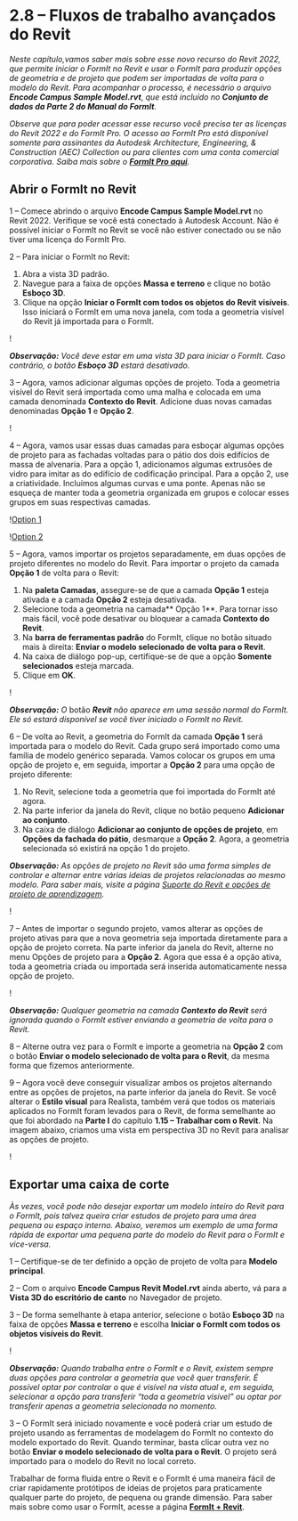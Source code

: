 # 2.8 – Fluxos de trabalho avançados do Revit

_Neste capítulo,vamos saber mais sobre esse novo recurso do Revit 2022, que permite iniciar o FormIt no Revit e usar o FormIt para produzir opções de geometria e de projeto que podem ser importadas de volta para o modelo do Revit. Para acompanhar o processo, é necessário o arquivo_ _**Encode Campus Sample Model.rvt**_, _que está incluído no_ _**Conjunto de dados da Parte 2 do Manual do FormIt**._

_Observe que para poder acessar esse recurso você precisa ter as licenças do Revit 2022 e do FormIt Pro. O acesso ao FormIt Pro está disponível somente para assinantes da Autodesk Architecture, Engineering, & Construction (AEC) Collection ou para clientes com uma conta comercial corporativa. Saiba mais sobre o_ [_**FormIt Pro aqui**_](https://formit.autodesk.com/#pro-callout)_._

## Abrir o FormIt no Revit

1 – Comece abrindo o arquivo **Encode Campus Sample Model.rvt** no Revit 2022. Verifique se você está conectado à Autodesk Account. Não é possível iniciar o FormIt no Revit se você não estiver conectado ou se não tiver uma licença do FormIt Pro.

2 – Para iniciar o FormIt no Revit:

1. Abra a vista 3D padrão.
2. Navegue para a faixa de opções **Massa e terreno** e clique no botão **Esboço 3D**.
3. Clique na opção **Iniciar o FormIt com todos os objetos do Revit visíveis**. Isso iniciará o FormIt em uma nova janela, com toda a geometria visível do Revit já importada para o FormIt.

\![](<../../.gitbook/assets/0 (22).png>)

_**Observação:**_ _Você deve estar em uma vista 3D para iniciar o FormIt. Caso contrário, o botão_ _**Esboço 3D**_ _estará desativado._

3 – Agora, vamos adicionar algumas opções de projeto. Toda a geometria visível do Revit será importada como uma malha e colocada em uma camada denominada **Contexto do Revit**. Adicione duas novas camadas denominadas **Opção 1** e **Opção 2**.

\![](<../../.gitbook/assets/1 (23) (1).png>)

4 – Agora, vamos usar essas duas camadas para esboçar algumas opções de projeto para as fachadas voltadas para o pátio dos dois edifícios de massa de alvenaria. Para a opção 1, adicionamos algumas extrusões de vidro para imitar as do edifício de codificação principal. Para a opção 2, use a criatividade. Incluímos algumas curvas e uma ponte. Apenas não se esqueça de manter toda a geometria organizada em grupos e colocar esses grupos em suas respectivas camadas.

\![Option 1](<../../.gitbook/assets/2 (23) (1).png>)

\![Option 2](<../../.gitbook/assets/3 (20) (1).png>)

5 – Agora, vamos importar os projetos separadamente, em duas opções de projeto diferentes no modelo do Revit. Para importar o projeto da camada **Opção 1** de volta para o Revit:

1. Na **paleta Camadas**, assegure-se de que a camada **Opção 1** esteja ativada e a camada **Opção 2** esteja desativada.
2. Selecione toda a geometria na camada** Opção 1**. Para tornar isso mais fácil, você pode desativar ou bloquear a camada **Contexto do Revit**.
3. Na **barra de ferramentas padrão** do FormIt, clique no botão situado mais à direita: **Enviar o modelo selecionado de volta para o Revit**.
4. Na caixa de diálogo pop-up, certifique-se de que a opção **Somente selecionados** esteja marcada.
5. Clique em **OK**.

\![](<../../.gitbook/assets/4 (19) (1).png>)

_**Observação:**_ _O_ botão _**Revit**_ _não aparece em uma sessão normal do FormIt. Ele só estará disponível se você tiver iniciado o FormIt no Revit._

6 – De volta ao Revit, a geometria do FormIt da camada **Opção 1** será importada para o modelo do Revit. Cada grupo será importado como uma família de modelo genérico separada. Vamos colocar os grupos em uma opção de projeto e, em seguida, importar a **Opção 2** para uma opção de projeto diferente:

1. No Revit, selecione toda a geometria que foi importada do FormIt até agora.
2. Na parte inferior da janela do Revit, clique no botão pequeno **Adicionar ao conjunto**.
3. Na caixa de diálogo **Adicionar ao conjunto de opções de projeto**, em **Opções da fachada do pátio**, desmarque a **Opção 2**. Agora, a geometria selecionada só existirá na opção 1 do projeto.

_**Observação:**_ _As opções de projeto no Revit são uma forma simples de controlar e alternar entre várias ideias de projetos relacionadas ao mesmo modelo. Para saber mais, visite a página_ [_Suporte do Revit e opções de projeto de aprendizagem_](https://knowledge.autodesk.com/support/revit-products/learn-explore/caas/CloudHelp/cloudhelp/2021/ENU/Revit-Model/files/GUID-D48B1E7E-BC34-414E-85BD-790F199BB2C0-htm.html)_._

\![](<../../.gitbook/assets/5 (18).png>)

7 – Antes de importar o segundo projeto, vamos alterar as opções de projeto ativas para que a nova geometria seja importada diretamente para a opção de projeto correta. Na parte inferior da janela do Revit, alterne no menu Opções de projeto para a **Opção 2**. Agora que essa é a opção ativa, toda a geometria criada ou importada será inserida automaticamente nessa opção de projeto.

\![](<../../.gitbook/assets/6 (15).png>)

_**Observação:**_ _Qualquer geometria na camada_ _**Contexto do Revit**_ _será ignorada quando o FormIt estiver enviando a geometria de volta para o Revit._

8 – Alterne outra vez para o FormIt e importe a geometria na **Opção 2** com o botão **Enviar o modelo selecionado de volta para o Revit**, da mesma forma que fizemos anteriormente.

9 – Agora você deve conseguir visualizar ambos os projetos alternando entre as opções de projetos, na parte inferior da janela do Revit. Se você alterar o **Estilo visual** para Realista, também verá que todos os materiais aplicados no FormIt foram levados para o Revit, de forma semelhante ao que foi abordado na **Parte I** do capítulo **1.15 – Trabalhar com o Revit**. Na imagem abaixo, criamos uma vista em perspectiva 3D no Revit para analisar as opções de projeto.

\![](<../../.gitbook/assets/7 (10).png>)

## Exportar uma caixa de corte

_Às vezes, você pode não desejar exportar um modelo inteiro do Revit para o FormIt, pois talvez queira criar estudos de projeto para uma área pequena ou espaço interno. Abaixo, veremos um exemplo de uma forma rápida de exportar uma pequena parte do modelo do Revit para o FormIt e vice-versa._

1 – Certifique-se de ter definido a opção de projeto de volta para **Modelo principal**.

2 – Com o arquivo **Encode Campus Revit Model.rvt** ainda aberto, vá para a **Vista 3D do escritório de canto** no Navegador de projeto.

3 – De forma semelhante à etapa anterior, selecione o botão **Esboço 3D** na faixa de opções **Massa e terreno** e escolha **Iniciar o FormIt com todos os objetos visíveis do Revit**.

\![](<../../.gitbook/assets/8 (10) (1).png>)

_**Observação:**_ _Quando trabalha entre o FormIt e o Revit, existem sempre duas opções para controlar a geometria que você quer transferir. É possível optar por controlar o que é visível na vista atual e, em seguida, selecionar a opção para transferir “toda a geometria visível” ou optar por transferir apenas a geometria selecionada no momento._

3 – O FormIt será iniciado novamente e você poderá criar um estudo de projeto usando as ferramentas de modelagem do FormIt no contexto do modelo exportado do Revit. Quando terminar, basta clicar outra vez no botão **Enviar o modelo selecionado de volta para o Revit**. O projeto será importado para o modelo do Revit no local correto.

Trabalhar de forma fluida entre o Revit e o FormIt é uma maneira fácil de criar rapidamente protótipos de ideias de projetos para praticamente qualquer parte do projeto, de pequena ou grande dimensão. Para saber mais sobre como usar o FormIt, acesse a página [**FormIt + Revit**](https://formit.autodesk.com/page/formit-revit#:\~:text=FormIt%20Groups%20become%20Revit%20Mass,using%20Revit%202018%20and%20newer.).
